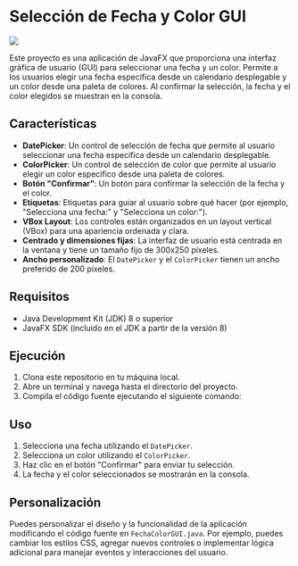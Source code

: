 # Selección de Fecha y Color GUI
![](https://scontent.fgye30-1.fna.fbcdn.net/v/t1.15752-9/447671019_342673111969997_7677977606108277394_n.png?_nc_cat=109&ccb=1-7&_nc_sid=5f2048&_nc_eui2=AeEN6vn_1-hdixFq3pkhoTVHwU3kqUViSJLBTeSpRWJIkg_VVrpb7_K6-AqGytx9Y_GuzOuof37AhQCLy9M8t501&_nc_ohc=ScGR8_ohgWIQ7kNvgFLK9LS&_nc_ht=scontent.fgye30-1.fna&oh=03_Q7cD1QGQFDTc3CguLDAPkTjz_frhYAJVRO-a2dd2KBvIkiE6mQ&oe=668F3931)

Este proyecto es una aplicación de JavaFX que proporciona una interfaz gráfica de usuario (GUI) para seleccionar una fecha y un color. Permite a los usuarios elegir una fecha específica desde un calendario desplegable y un color desde una paleta de colores. Al confirmar la selección, la fecha y el color elegidos se muestran en la consola.

## Características

- **DatePicker**: Un control de selección de fecha que permite al usuario seleccionar una fecha específica desde un calendario desplegable.
- **ColorPicker**: Un control de selección de color que permite al usuario elegir un color específico desde una paleta de colores.
- **Botón "Confirmar"**: Un botón para confirmar la selección de la fecha y el color.
- **Etiquetas**: Etiquetas para guiar al usuario sobre qué hacer (por ejemplo, "Selecciona una fecha:" y "Selecciona un color:").
- **VBox Layout**: Los controles están organizados en un layout vertical (VBox) para una apariencia ordenada y clara.
- **Centrado y dimensiones fijas**: La interfaz de usuario está centrada en la ventana y tiene un tamaño fijo de 300x250 píxeles.
- **Ancho personalizado**: El `DatePicker` y el `ColorPicker` tienen un ancho preferido de 200 píxeles.

## Requisitos

- Java Development Kit (JDK) 8 o superior
- JavaFX SDK (incluido en el JDK a partir de la versión 8)

## Ejecución

1. Clona este repositorio en tu máquina local.
2. Abre un terminal y navega hasta el directorio del proyecto.
3. Compila el código fuente ejecutando el siguiente comando:

## Uso

1. Selecciona una fecha utilizando el `DatePicker`.
2. Selecciona un color utilizando el `ColorPicker`.
3. Haz clic en el botón "Confirmar" para enviar tu selección.
4. La fecha y el color seleccionados se mostrarán en la consola.

## Personalización

Puedes personalizar el diseño y la funcionalidad de la aplicación modificando el código fuente en `FechaColorGUI.java`. Por ejemplo, puedes cambiar los estilos CSS, agregar nuevos controles o implementar lógica adicional para manejar eventos y interacciones del usuario.
